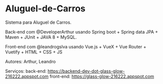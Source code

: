 # Aluguel-de-Carros

Sistema para Aluguel de Carros. 

Back-end com @DeveloperArthur usando Spring boot + Spring data JPA + Maven + JUnit + JAVA 8 + MySQL. 

Front-end com @leandrogslva usando Vue.js + VueX + Vue Router + Vuetify + HTML + CSS + JS

Autores: Arthur, Leandro

Serviços:
back-end: https://backend-dev-dot-glass-glow-216222.appspot.com
front-end: https://glass-glow-216222.appspot.com
